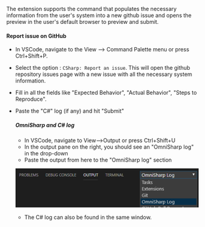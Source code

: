 The extension supports the command that populates the necessary information from the user's system into a new github issue and opens the preview in the user's default browser to preview and submit.

#### Report issue on GitHub
* In VSCode, navigate to the View --> Command Palette menu or press Ctrl+Shift+P.
* Select the option : `CSharp: Report an issue`. This will open the github repository issues page with a new issue with all the necessary system information.
* Fill in all the fields like "Expected Behavior", "Actual Behavior", "Steps to Reproduce".
* Paste the "C#" log (if any) and hit "Submit"

    ##### OmniSharp and C# log
    * In VSCode, navigate to View-->Output or press Ctrl+Shift+U
    * In the output pane on the right, you should see an "OmniSharp log" in the drop-down
    * Paste the output from here to the "OmniSharp log" section

    ![OmniSharp log](./images/omnisharp_log.png)
    * The C# log can also be found in the same window.
